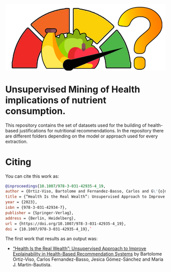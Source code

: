 ![logo](images/logo.png)


# Unsupervised Mining of Health implications of nutrient consumption.
This repository contains the set of datasets used for the building of health-based justifications for nutritional recommendations. In the repository there are different folders depending on the model or approach used for every extraction. 


# Citing 
You can cite this work as: 
```bibtex
@inproceedings{10.1007/978-3-031-42935-4_19,
author = {Ortiz-Viso, Bartolome and Fernandez-Basso, Carlos and G\'{o}mez-S\'{a}nchez, Jesica and Martin-Bautista, Maria J.},
title = {“Health Is the Real Wealth”: Unsupervised Approach to Improve Explainability in Health-Based Recommendation Systems},
year = {2023},
isbn = {978-3-031-42934-7},
publisher = {Springer-Verlag},
address = {Berlin, Heidelberg},
url = {https://doi.org/10.1007/978-3-031-42935-4_19},
doi = {10.1007/978-3-031-42935-4_19},`
```

The first work that results as an output was:
-  [“Health Is the Real Wealth”: Unsupervised Approach to Improve Explainability in Health-Based Recommendation Systems](https://dl.acm.org/doi/abs/10.1007/978-3-031-42935-4_19) by Bartolome Ortiz-Viso, Carlos Fernandez-Basso, Jesica Gómez-Sánchez and Maria J. Martin-Bautista.

